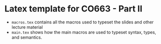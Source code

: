# Latex template for CO663 - Part II

- ``macros.tex`` contains all the macros used to typeset the slides and other lecture material
- ``main.tex`` shows how the main macros are used to typeset syntax, types, and semantics.
